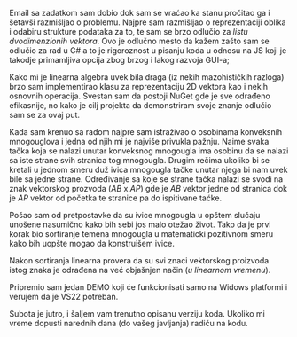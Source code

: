 Email sa zadatkom sam dobio dok sam se vraćao ka stanu pročitao ga i šetavši razmišljao o problemu.
Najpre sam razmišljao o reprezentaciji oblika i odabiru strukture podataka za to, te sam se brzo odlučio za *listu dvodimenzionih vektora*.
Ovo je odlučno mesto da kažem zašto sam se odlučio za rad u C# a to je rigoroznost u pisanju koda u odnosu na JS koji je takodje primamljiva opcija zbog brzog i lakog razvoja GUI-a;

Kako mi je linearna algebra uvek bila draga (iz nekih mazohističkih razloga) brzo sam implementirao klasu za reprezentaciju 2D vektora kao i nekih osnovnih operacija.
Svestan sam da postoji NuGet gde je sve odrađeno efikasnije, no kako je cilj projekta da demonstriram svoje znanje odlučio sam se za ovaj put.

Kada sam krenuo sa radom najpre sam istraživao o osobinama konveksnih mnogouglova i jedna od njih mi je najviše privukla pažnju.
Naime svaka tačka koja se nalazi unutar konveksnog mnogougla ima osobinu da se nalazi sa iste strane svih stranica tog mnogougla.
Drugim rečima ukoliko bi se kretali u jednom smeru duž ivica mnogougla tačke unutar njega bi nam uvek bile sa jedne strane.
Određivanje sa koje se strane tačka nalazi se svodi na znak vektorskog prozvoda (*AB* x *AP*) gde je *AB* vektor jedne od stranica dok je *AP* vektor od početka te stranice pa do ispitivane taćke.

Pošao sam od pretpostavke da su ivice mnogougla u opštem slučaju unošene nasumično kako bih sebi jos malo otežao život. 
Tako da je prvi korak bio sortiranje temena mnogougla u matematicki pozitivnom smeru kako bih uopšte mogao da konstruišem ivice.

Nakon sortiranja linearna provera da su svi znaci vektorskog proizvoda istog znaka je odrađena na već objašnjen način (*u linearnom vremenu*).

Pripremio sam jedan DEMO koji će funkcionisati samo na Widows platformi i verujem da je VS22 potreban.

Subota je jutro, i šaljem vam trenutno opisanu verziju koda. Ukoliko mi vreme dopusti narednih dana (do vašeg javljanja) radiću na kodu.


 
